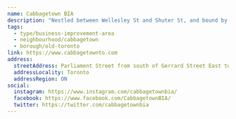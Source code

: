 ```yaml
---
name: Cabbagetown BIA
description: "Nestled between Wellesley St and Shuter St, and bound by Sherbourne St on the West and the Don River on the East, Cabbagetown embodies a unique blend of historic charm and modern vibrancy. Renowned for its picturesque streets adorned with the largest area of preserved Victorian homes in North America, this community exudes an inviting ambiance that beckons exploration."
tags:
  - type/business-improvement-area
  - neighbourhood/cabbagetown
  - borough/old-toronto
link: https://www.cabbagetownto.com
address:
  streetAddress: Parliament Street from south of Gerrard Street East to Wellesley Street East
  addressLocality: Toronto
  addressRegion: ON
social:
  instagram: https://www.instagram.com/cabbagetownbia/
  facebook: https://www.facebook.com/CabbagetownBIA/
  twitter: https://twitter.com/cabbagetownbia
---
```


